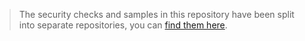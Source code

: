 > The security checks and samples in this repository have been split into separate repositories, you can [find them here](https://github.com/mfpdev/social-login-sample/tree/master/social-login-security-check).
